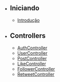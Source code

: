 - ## Iniciando
    - [Introdução](/{{route}}/{{version}}/overview)

- ## Controllers
    - [AuthController](/{{route}}/{{version}}/auth-controller)
    - [UserController](/{{route}}/{{version}}/user-controller)
    - [PostController](/{{route}}/{{version}}/post-controller)
    - [LikeController](/{{route}}/{{version}}/like-controller)
    - [FollowerController](/{{route}}/{{version}}/follower-controller)
    - [RetweetController](/{{route}}/{{version}}/retweet-controller)
